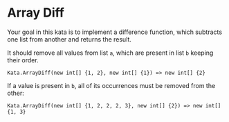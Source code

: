 ﻿# Array Diff

Your goal in this kata is to implement a difference function, which subtracts one list from another and returns the result.

It should remove all values from list `a`, which are present in list `b` keeping their order.

```
Kata.ArrayDiff(new int[] {1, 2}, new int[] {1}) => new int[] {2}
```

If a value is present in `b`, all of its occurrences must be removed from the other:

```
Kata.ArrayDiff(new int[] {1, 2, 2, 2, 3}, new int[] {2}) => new int[] {1, 3}
```
